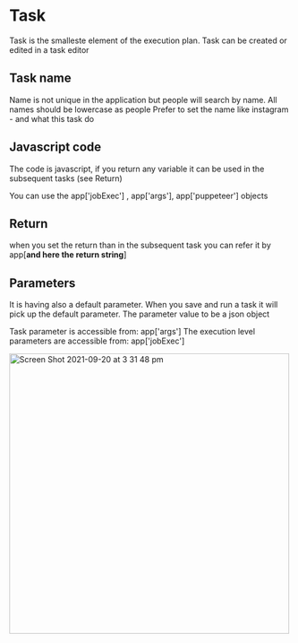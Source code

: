 # Task

Task is the smalleste element of the execution plan.
Task can be created or edited in a task editor

## Task name

Name is not unique in the application but people will search by name.
All names should be lowercase as people
Prefer to set the name like 
instagram - and what this task do

## Javascript code
The code is javascript, if you return any variable it can be used in the subsequent tasks (see Return)

You can use the app['jobExec'] , app['args'], app['puppeteer'] objects

## Return

when you set the return than in the subsequent task you can refer it by app[**and here the return string**]

## Parameters

It is having also a default parameter.
When you save and run a task it will pick up the default parameter.
The parameter value to be a json object

Task parameter is accessible from: app['args']
The execution level parameters are accessible from: app['jobExec']

<img width="500" alt="Screen Shot 2021-09-20 at 3 31 48 pm" src="https://user-images.githubusercontent.com/16809418/133960537-05f9de57-a6cd-45aa-bc01-07ac020b38bb.png">
